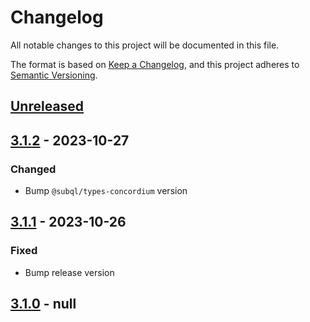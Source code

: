 # Changelog
All notable changes to this project will be documented in this file.

The format is based on [Keep a Changelog](https://keepachangelog.com/en/1.0.0/),
and this project adheres to [Semantic Versioning](https://semver.org/spec/v2.0.0.html).

## [Unreleased]

## [3.1.2] - 2023-10-27
### Changed
- Bump `@subql/types-concordium` version

## [3.1.1] - 2023-10-26
### Fixed
- Bump release version

## [3.1.0] - null
[Unreleased]: https://github.com/subquery/subql=concordium/compare/node-concordium/3.1.2...HEAD
[3.1.2]: https://github.com/subquery/subql=concordium/compare/node-concordium/3.1.1...node-concordium/3.1.2
[3.1.1]: https://github.com/subquery/subql=concordium/compare/node-concordium/3.1.0...node-concordium/3.1.1
[3.1.0]: https://github.com/subquery/subql-stellar/tag/v3.1.0
